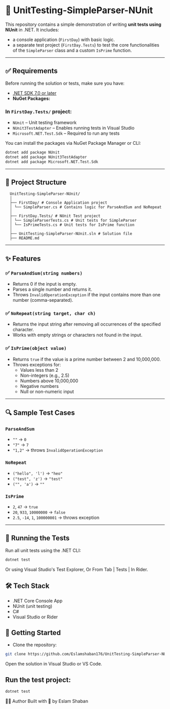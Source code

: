 # 🧪 UnitTesting-SimpleParser-NUnit

This repository contains a simple demonstration of writing **unit tests using NUnit** in .NET. It includes:
- a console application (`FirstDay`) with basic logic.
- a separate test project (`FirstDay.Tests`) to test the core functionalities of the `SimpleParser` class and a custom `IsPrime` function.

---

## ✅ Requirements

Before running the solution or tests, make sure you have:

- [.NET SDK 7.0 or later](https://dotnet.microsoft.com/download)
- **NuGet Packages:**

### In `FirstDay.Tests/` project:
- `NUnit` – Unit testing framework  
- `NUnit3TestAdapter` – Enables running tests in Visual Studio 
- `Microsoft.NET.Test.Sdk` – Required to run any tests

You can install the packages via NuGet Package Manager or CLI:

```bash
dotnet add package NUnit
dotnet add package NUnit3TestAdapter
dotnet add package Microsoft.NET.Test.Sdk
```
---

## 📁 Project Structure
```
  UnitTesting-SimpleParser-NUnit/
  │
  ├── FirstDay/ # Console Application project
  │ └── SimpleParser.cs # Contains logic for ParseAndSum and NoRepeat
  │
  ├── FirstDay.Tests/ # NUnit Test project
  │ └── SimpleParserTests.cs # Unit tests for SimpleParser
  │ └── IsPrimeTests.cs # Unit tests for IsPrime function
  │
  ├── UnitTesting-SimpleParser-NUnit.sln # Solution file
  ├── README.md
```
---

## ✨ Features

### ✅ `ParseAndSum(string numbers)`
- Returns 0 if the input is empty.
- Parses a single number and returns it.
- Throws `InvalidOperationException` if the input contains more than one number (comma-separated).

### ✅ `NoRepeat(string target, char ch)`
- Returns the input string after removing all occurrences of the specified character.
- Works with empty strings or characters not found in the input.

### ✅ `IsPrime(object value)`
- Returns `true` if the value is a prime number between 2 and 10,000,000.
- Throws exceptions for:
  - Values less than 2
  - Non-integers (e.g., 2.5)
  - Numbers above 10,000,000
  - Negative numbers
  - Null or non-numeric input

---

## 🔍 Sample Test Cases

### `ParseAndSum`
- `""` → `0`
- `"7"` → `7`
- `"1,2"` → throws `InvalidOperationException`

### `NoRepeat`
- `("hello", 'l')` → `"heo"`
- `("test", 'z')` → `"test"`
- `("", 'a')` → `""`

### `IsPrime`
- `2`, `47` → `true`
- `20`, `933`, `10000000` → `false`
- `2.5`, `-14`, `1`, `100000001` → throws exception

---

## 🧪 Running the Tests

Run all unit tests using the .NET CLI:

```bash
dotnet test
```

Or using Visual Studio's Test Explorer, Or From Tab | Tests | In Rider.

## 🛠 Tech Stack
- .NET Core Console App
- NUnit (unit testing)
- C#
- Visual Studio or Rider

## 🚀 Getting Started

- Clone the repository:
```bash
git clone https://github.com/Eslamshaban176/UnitTesting-SimpleParser-NUnit.git
```
Open the solution in Visual Studio or VS Code.

## Run the test project:
```bash
dotnet test
```
🙋‍♂️ Author
Built with 💙 by Eslam Shaban


